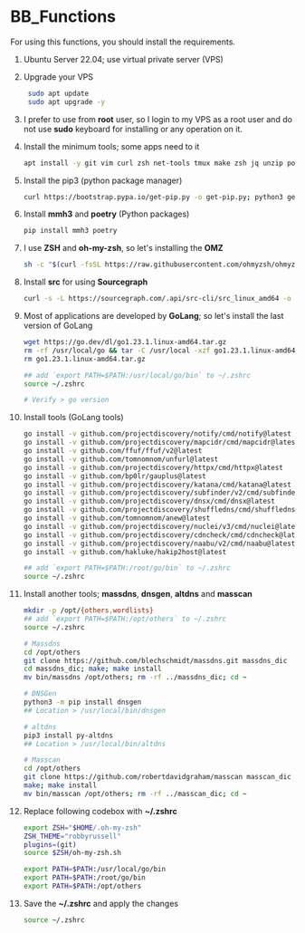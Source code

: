 # BB_Functions
For using this functions, you should install the requirements.
1. Ubuntu Server 22.04; use virtual private server (VPS)
2. Upgrade your VPS

   ```sh
    sudo apt update
    sudo apt upgrade -y
    ```
3. I prefer to use from **root** user, so I login to my VPS as a root user and do not use **sudo** keyboard for installing or any operation on it. 
4. Install the minimum tools; some apps need to it

    ```sh
    apt install -y git vim curl zsh net-tools tmux make zsh jq unzip postgresql-client crunch gcc python3-aptpython3-distutils libssl-dev build-essential libpcap-dev 
    ```

5. Install the pip3 (python package manager)

    ```sh
    curl https://bootstrap.pypa.io/get-pip.py -o get-pip.py; python3 get-pip.py; rm get-pip.py
    ```

6. Install **mmh3** and **poetry** (Python packages)

    ```sh
    pip install mmh3 poetry
    ```

7. I use **ZSH** and **oh-my-zsh**, so let's installing the **OMZ**

    ```sh
    sh -c "$(curl -fsSL https://raw.githubusercontent.com/ohmyzsh/ohmyzsh/master/tools/install.sh)"
    ```

8. Install **src** for using **Sourcegraph**

    ```sh
    curl -s -L https://sourcegraph.com/.api/src-cli/src_linux_amd64 -o /usr/local/bin/src; chmod +x /usr/local/bin/src
    ```

9. Most of applications are developed by **GoLang**; so let's install the last version of GoLang

    ```sh
    wget https://go.dev/dl/go1.23.1.linux-amd64.tar.gz
    rm -rf /usr/local/go && tar -C /usr/local -xzf go1.23.1.linux-amd64.tar.gz
    rm go1.23.1.linux-amd64.tar.gz

    ## add `export PATH=$PATH:/usr/local/go/bin` to ~/.zshrc
    source ~/.zshrc

    # Verify > go version
    ```

10. Install tools (GoLang tools)

    ```sh
    go install -v github.com/projectdiscovery/notify/cmd/notify@latest
    go install -v github.com/projectdiscovery/mapcidr/cmd/mapcidr@latest
    go install -v github.com/ffuf/ffuf/v2@latest
    go install -v github.com/tomnomnom/unfurl@latest
    go install -v github.com/projectdiscovery/httpx/cmd/httpx@latest
    go install -v github.com/bp0lr/gauplus@latest
    go install -v github.com/projectdiscovery/katana/cmd/katana@latest
    go install -v github.com/projectdiscovery/subfinder/v2/cmd/subfinder@latest
    go install -v github.com/projectdiscovery/dnsx/cmd/dnsx@latest
    go install -v github.com/projectdiscovery/shuffledns/cmd/shuffledns@latest
    go install -v github.com/tomnomnom/anew@latest
    go install -v github.com/projectdiscovery/nuclei/v3/cmd/nuclei@latest
    go install -v github.com/projectdiscovery/cdncheck/cmd/cdncheck@latest
    go install -v github.com/projectdiscovery/naabu/v2/cmd/naabu@latest
    go install -v github.com/hakluke/hakip2host@latest

    ## add `export PATH=$PATH:/root/go/bin` to ~/.zshrc
    source ~/.zshrc
    ```

11. Install another tools; **massdns**, **dnsgen**, **altdns** and **masscan**

    ```sh
    mkdir -p /opt/{others,wordlists}
    ## add `export PATH=$PATH:/opt/others` to ~/.zshrc
    source ~/.zshrc

    # Massdns
    cd /opt/others
    git clone https://github.com/blechschmidt/massdns.git massdns_dic
    cd massdns_dic; make; make install
    mv bin/massdns /opt/others; rm -rf ../massdns_dic; cd ~

    # DNSGen
    python3 -m pip install dnsgen
    ## Location > /usr/local/bin/dnsgen

    # altdns
    pip3 install py-altdns
    ## Location > /usr/local/bin/altdns

    # Masscan
    cd /opt/others
    git clone https://github.com/robertdavidgraham/masscan masscan_dic 
    make; make install
    mv bin/masscan /opt/others; rm -rf ../masscan_dic; cd ~
    ```

12. Replace following codebox with **~/.zshrc**

    ```sh
    export ZSH="$HOME/.oh-my-zsh"
    ZSH_THEME="robbyrussell"
    plugins=(git)
    source $ZSH/oh-my-zsh.sh

    export PATH=$PATH:/usr/local/go/bin
    export PATH=$PATH:/root/go/bin
    export PATH=$PATH:/opt/others
    ```

13. Save the **~/.zshrc** and apply the changes

    ```sh
    source ~/.zshrc
    ```
